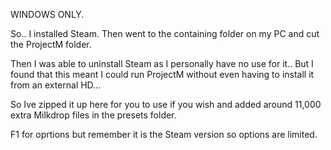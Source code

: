 WINDOWS ONLY.

So..  I installed Steam. Then went to the containing folder on my PC and cut the ProjectM folder.

Then I was able to uninstall Steam as I personally have no use for it.. But I found that this meant I could run ProjectM without even having to install it from an external HD...

So Ive zipped it up here for you to use if you wish and added around 11,000 extra Milkdrop files in the presets folder.

F1 for oprtions but remember it is the Steam version so options are limited.
